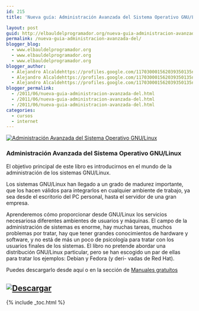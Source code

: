 ```yaml
---
id: 215
title: 'Nueva guía: Administración Avanzada del Sistema Operativo GNU/Linux (En Español)'

layout: post
guid: http://elbauldelprogramador.org/nueva-guia-administracion-avanzada-del-sistema-operativo-gnulinux-en-espanol/
permalink: /nueva-guia-administracion-avanzada-del/
blogger_blog:
  - www.elbauldelprogramador.org
  - www.elbauldelprogramador.org
  - www.elbauldelprogramador.org
blogger_author:
  - Alejandro Alcaldehttps://profiles.google.com/117030001562039350135noreply@blogger.com
  - Alejandro Alcaldehttps://profiles.google.com/117030001562039350135noreply@blogger.com
  - Alejandro Alcaldehttps://profiles.google.com/117030001562039350135noreply@blogger.com
blogger_permalink:
  - /2011/06/nueva-guia-administracion-avanzada-del.html
  - /2011/06/nueva-guia-administracion-avanzada-del.html
  - /2011/06/nueva-guia-administracion-avanzada-del.html
categories:
  - cursos
  - internet
---
```

[![Administración Avanzada del Sistema Operativo GNU/Linux][1]][2]

### Administración Avanzada del Sistema Operativo GNU/Linux

El objetivo principal de este libro es introducirnos en el mundo de la administración de los sistemas GNU/Linux.

Los sistemas GNU/Linux han llegado a un grado de madurez importante, que los hacen válidos para integrarlos en cualquier ambiente de trabajo, ya sea desde el escritorio del PC personal, hasta el servidor de una gran empresa.

  
<!--more-->

  
Aprenderemos cómo proporcionar desde GNU/Linux los servicios necesariosa diferentes ambientes de usuarios y máquinas. El campo de la administración de sistemas es enorme, hay muchas tareas, muchos problemas por tratar, hay que tener grandes conocimientos de hardware y software, y no está de más un poco de psicología para tratar con los usuarios finales de los sistemas. El libro no pretende abordar una distribución GNU/Linux particular, pero se han escogido un par de ellas para tratar los ejemplos: Debian y Fedora (y deri- vadas de Red Hat).

Puedes descargarlo desde aquí o en la sección de [Manuales gratuítos][3]

## [![Descargar][4]][2]



 [1]:  http://img.tradepub.com/free/w_free07/images/w_free07c.gif "Administración Avanzada del Sistema Operativo GNU/Linux"
 [2]: http://elbauldelprogramador.tradepub.com/c/pubRD.mpl?sr=oc&_t=oc:&pc=w_free07/prgm.cgi/
 [3]: http://bashyc.blogspot.com/p/guias-gratuitas.html
 [4]: http://lh5.googleusercontent.com/-3xNROQvUyLw/Tez0xVWLW1I/AAAAAAAAAkc/3Gx7eUaLwxU/s288/descargar.png

{% include _toc.html %}
